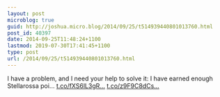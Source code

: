 ```yaml
---
layout: post
microblog: true
guid: http://joshua.micro.blog/2014/09/25/t514939440801013760.html
post_id: 40397
date: 2014-09-25T11:48:24+1100
lastmod: 2019-07-30T17:41:45+1100
type: post
url: /2014/09/25/t514939440801013760.html
---
```

I have a problem, and I need your help to solve it: I have earned enough Stellarossa poi... [t.co/fXS6lL3gR...](http://t.co/fXS6lL3gRs) [t.co/z9F9C8dCs...](http://t.co/z9F9C8dCsX)
